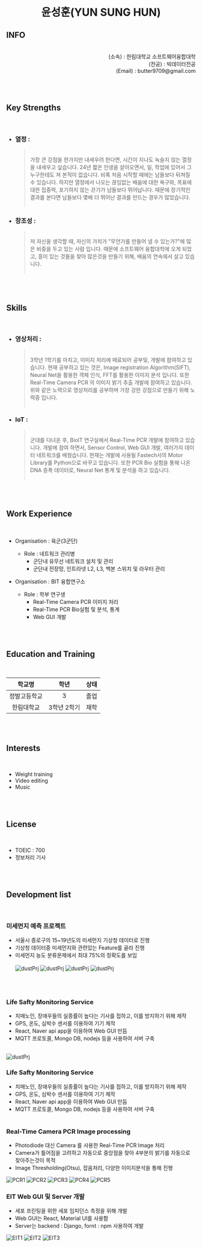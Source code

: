 
# <div style="text-align: center">윤성훈(YUN SUNG HUN)</div>

## INFO
<br>

<div style="text-align: right">
    (소속) : 한림대학교 소프트웨어융합대학<br>
    (전공) : 빅데이터전공<br>
    (Email) : butter9709@gmail.com<br>
</div>

<br><br>

## Key Strengths
<br>

- ### 열정 :
    >  <br>가장 큰 강점을 한가지만 내세우려 한다면, 시간이 지나도 녹슬지 않는 열정을 내세우고 싶습니다.
    24년 짧은 인생을 살아오면서, 일, 학업에 있어서 그 누구한테도 져 본적이 없습니다. 비록 처음 시작할 때에는 남들보다 뒤쳐질 수 있습니다. 하지만 열정에서 나오는 끊임없는 배움에 대한 욕구와, 목표에대한 집중력, 포기하지 않는 끈기가 남들보다 뛰어납니다. 때문에 장기적인 결과를 본다면 남들보다 몇배 더 뛰어난 결과를 만드는 경우가 많았습니다.<br><br>

- ### 창조성 :
    >  <br>저 자신을 생각할 때, 자신의 가치가 "무언가를 만들어 낼 수 있는가?"에 많은 비중을 두고 있는 사람 입니다. 때문에 소프트웨어 융합대학에 오게 되었고, 흥미 있는 것들을 찾아 많은것을 만들기 위해, 배움의 연속에서 살고 있습니다.<br><br>

<br><br>

## Skills
<br>

- ### 영상처리 :
    >  <br>3학년 1학기를 마치고, 이미지 처리에 매료되어 공부및, 개발에 참여하고 있습니다. 현재 공부하고 있는 것은, Image registration Algorithm(SIFT), Neural Net을 활용한 객체 인식, FFT를 활용한 이미지 분석 입니다. 또한 Real-Time Camera PCR 의 이미지 밝기 추출 개발에 참여하고 있습니다. 위와 같은 노력으로 영상처리를 공부하며 가장 강한 강점으로 만들기 위해 노력중 입니다.<br><br>

- ### IoT :
    >  <br>군대를 다녀온 후, BioIT 연구실에서 Real-Time PCR 개발에 참여하고 있습니다. 개발에 참여 하면서, Sensor Control, Web GUI 개발, 여러가지 데이터 네트워크를 배웠습니다. 현재는 개발에 사용될 Fastech사의 Motor Library를 Python으로 바꾸고 있습니다. 또한 PCR Bio 실험을 통해 나온 DNA 증폭 데이터로, Neural Net 통계 및 분석을 하고 있습니다.<br><br>

<br><br>

## Work Experience
<br>

- Organisation : 육군(3군단)
    - Role : 네트워크 관리병
        - 군단내 유무선 네트워크 설치 및 관리
        - 군단내 전장망, 인트라넷 L2, L3, 백본 스위치 및 라우터 관리

- Organisation : BIT 융합연구소
    - Role : 학부 연구생
        - Real-Time Camera PCR 이미지 처리
        - Real-Time PCR Bio실험 및 분석, 통계
        - Web GUI 개발

<br><br>

## Education and Training
<br>

학교명 | 학년 | 상태 |
:------------: | :--: | :--:|
정발고등학교 | 3  | 졸업 | 
한림대학교 | 3학년 2학기 | 재학 | 

<br><br>

## Interests
<br>

- Weight training
- Video editing
- Music

<br><br>

## License
<br>

- TOEIC : 700
- 정보처리 기사

<br><br>

## Development list
<br>

### 미세먼지 예측 프로젝트
- 서울시 종로구의 15~19년도의 미세먼지 기상청 데이터로 진행
- 기상청 데이터중 미세먼지와 관련있는 Feature를 골라 진행
- 미세먼지 농도 분류문제에서 최대 75%의 정확도를 보임
<br><br>
![dustPrj](./img/dustProejct4.PNG)
![dustPrj](./img/dustProejct3.PNG)
![dustPrj](./img/dustProejct1.PNG)
![dustPrj](./img/dustProejct2.PNG)

<br><br>

### Life Safty Monitoring Service
- 치매노인, 장애우들의 실종률이 높다는 기사를 접하고, 이를 방지하기 위해 제작
- GPS, 온도, 심박수 센서를 이용하여 기기 제작
- React, Naver api app을 이용하여 Web GUI 만듬
- MQTT 프로토콜, Mongo DB, nodejs 등을 사용하여 서버 구축
<br><br>

![dustPrj](./img/LSMS.png)

### Life Safty Monitoring Service
- 치매노인, 장애우들의 실종률이 높다는 기사를 접하고, 이를 방지하기 위해 제작
- GPS, 온도, 심박수 센서를 이용하여 기기 제작
- React, Naver api app을 이용하여 Web GUI 만듬
- MQTT 프로토콜, Mongo DB, nodejs 등을 사용하여 서버 구축
<br><br>

### Real-Time Camera PCR Image processing

- Photodiode 대신 Camera 를 사용한 Real-Time PCR Image 처리
- Camera가 틀어짐을 고려하고 자동으로 중앙점을 찾아 4부분의 밝기를 자동으로 찾아주는것이 목적
- Image Thresholding(Otsu), 잡음처리, 다양한 이미지분석을 통해 진행

![PCR1](./img/PCR1.PNG)
![PCR2](./img/PCR2.PNG)
![PCR3](./img/PCR3.PNG)
![PCR4](./img/PCR4.PNG)
![PCR5](./img/PCR5.PNG)


### EIT Web GUI 및 Server 개발

- 세포 프린팅을 위한 세포 임피던스 측정을 위해 개발
- Web GUI는 React, Material UI를 사용함
- Server는 backend : Django, fornt : npm 사용하여 개발

![EIT1](./img/EIT1.jpg)
![EIT2](./img/EIT2.jpg)
![EIT3](./img/EIT3.jpg)